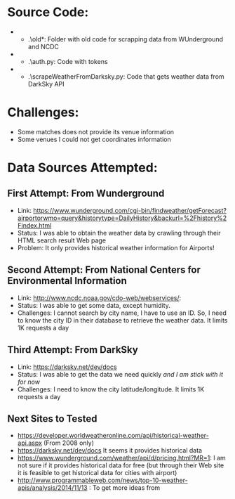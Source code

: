 Source Code:
==================
* + .\old\*: Folder with old code for scrapping data from WUnderground and NCDC
* + .\auth.py: Code with tokens
* + .\scrapeWeatherFromDarksky.py: Code that gets weather data from DarkSky API

Challenges:
==================
* Some matches does not provide its venue information
* Some venues I could not get coordinates information

Data Sources Attempted:
==================

First Attempt: From Wunderground
----------------------------------
* Link: https://www.wunderground.com/cgi-bin/findweather/getForecast?airportorwmo=query&historytype=DailyHistory&backurl=%2Fhistory%2Findex.html
* Status: I was able to obtain the weather data by crawling through their HTML search result Web page
* Problem: It only provides historical weather information for Airports!

Second Attempt: From National Centers for Environmental Information
--------------------------------------
* Link: http://www.ncdc.noaa.gov/cdo-web/webservices/:
* Status: I was able to get some data, except humidity.
* Challenges: I cannot search by city name, I have to use an ID. So, I need to know the city ID in their database to retrieve the weather data. It limits 1K requests a day

Third Attempt: From DarkSky
--------------------------------------
* Link: https://darksky.net/dev/docs
* Status: I was able to get the data we need quickly *and I am stick with it for now*
* Challenges: I need to know the city latitude/longitude. It limits 1K requests a day


Next Sites to Tested
---------------------------------------
* https://developer.worldweatheronline.com/api/historical-weather-api.aspx (From 2008 only)
* https://darksky.net/dev/docs It seems it provides historical data
* https://www.wunderground.com/weather/api/d/pricing.html?MR=1: I am not sure if it provides historical data for free (but through their Web site it is feasible to get historical data for cities with airport)
* http://www.programmableweb.com/news/top-10-weather-apis/analysis/2014/11/13 : To get more ideas from